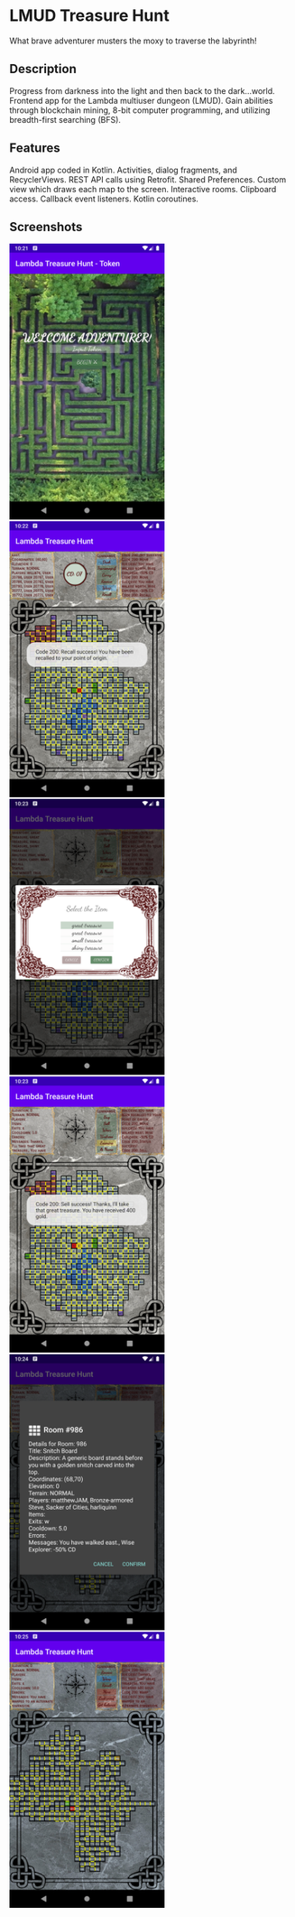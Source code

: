 # LMUD Treasure Hunt
What brave adventurer musters the moxy to traverse the labyrinth!

## Description
Progress from darkness into the light and then back to the dark...world. Frontend app for the Lambda multiuser dungeon (LMUD). Gain abilities through blockchain mining, 8-bit computer programming, and utilizing breadth-first searching (BFS).

## Features
Android app coded in Kotlin. Activities, dialog fragments, and RecyclerViews. REST API calls using Retrofit. Shared Preferences. Custom view which draws each map to the screen. Interactive rooms. Clipboard access. Callback event listeners. Kotlin coroutines.

## Screenshots
[<img src="img/screenshot1.png?raw=true" width = "275" />](img/screenshot1.png)&nbsp;&nbsp;&nbsp;&nbsp;[<img src="img/screenshot2.png?raw=true" width = "275" />](img/screenshot2.png)&nbsp;&nbsp;&nbsp;&nbsp;[<img src="img/screenshot3.png?raw=true" width = "275" />](img/screenshot3.png) [<img src="img/screenshot4.png?raw=true" width = "275" />](img/screenshot4.png)&nbsp;&nbsp;&nbsp;&nbsp;[<img src="img/screenshot5.png?raw=true" width = "275" />](img/screenshot5.png)&nbsp;&nbsp;&nbsp;&nbsp;[<img src="img/screenshot6.png?raw=true" width = "275" />](img/screenshot6.png)
